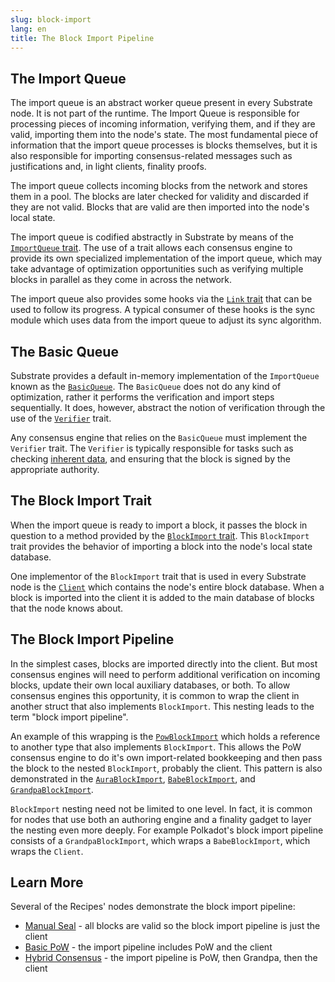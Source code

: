 ```yaml
---
slug: block-import
lang: en
title: The Block Import Pipeline
---
```


## The Import Queue

The import queue is an abstract worker queue present in every Substrate node. It is not part of the
runtime. The Import Queue is responsible for processing pieces of incoming information, verifying
them, and if they are valid, importing them into the node's state. The most fundamental piece of
information that the import queue processes is blocks themselves, but it is also responsible for
importing consensus-related messages such as justifications and, in light clients, finality proofs.

The import queue collects incoming blocks from the network and stores them in a pool. The blocks are
later checked for validity and discarded if they are not valid. Blocks that are valid are then
imported into the node's local state.

The import queue is codified abstractly in Substrate by means of the
[`ImportQueue` trait](https://crates.parity.io/sp_consensus/import_queue/trait.ImportQueue.html).
The use of a trait allows each consensus engine to provide its own specialized implementation of the
import queue, which may take advantage of optimization opportunities such as verifying multiple
blocks in parallel as they come in across the network.

The import queue also provides some hooks via the
[`Link` trait](https://crates.parity.io/sp_consensus/import_queue/trait.Link.html) that can be used
to follow its progress. A typical consumer of these hooks is the sync module which uses data from
the import queue to adjust its sync algorithm.

## The Basic Queue

Substrate provides a default in-memory implementation of the `ImportQueue` known as the
[`BasicQueue`](https://crates.parity.io/sp_consensus/import_queue/struct.BasicQueue.html).
The `BasicQueue` does not do any kind of optimization, rather it performs the verification and
import steps sequentially. It does, however, abstract the notion of verification through the use of
the
[`Verifier`](https://crates.parity.io/sp_consensus/import_queue/trait.Verifier.html)
trait.

Any consensus engine that relies on the `BasicQueue` must implement the `Verifier` trait. The
`Verifier` is typically responsible for tasks such as checking
[inherent data](https://www.substrate.io/kb/learn-substrate/extrinsics#inherents), and ensuring that
the block is signed by the appropriate authority.

## The Block Import Trait

When the import queue is ready to import a block, it passes the block in question to a method
provided by the
[`BlockImport` trait](https://crates.parity.io/sp_consensus/block_import/trait.BlockImport.html).
This `BlockImport` trait provides the behavior of importing a block into the node's local state
database.

One implementor of the `BlockImport` trait that is used in every Substrate node is the
[`Client`](https://crates.parity.io/sc_service/client/index.html) which
contains the node's entire block database. When a block is imported into the client it is added to
the main database of blocks that the node knows about.

## The Block Import Pipeline

In the simplest cases, blocks are imported directly into the client. But most consensus engines will need to perform
additional verification on incoming blocks, update their own local auxiliary databases, or both. To
allow consensus engines this opportunity, it is common to wrap the client in another struct that
also implements `BlockImport`. This nesting leads to the term "block import pipeline".

An example of this wrapping is the
[`PowBlockImport`](https://crates.parity.io/sc_consensus_pow/struct.PowBlockImport.html)
which holds a reference to another type that also implements `BlockImport`. This allows the PoW consensus
engine to do it's own import-related bookkeeping and then pass the block to the nested
`BlockImport`, probably the client. This pattern is also demonstrated in the
[`AuraBlockImport`](https://crates.parity.io/sc_consensus_aura/struct.AuraBlockImport.html),
[`BabeBlockImport`](https://crates.parity.io/sc_consensus_babe/struct.BabeBlockImport.html),
and [`GrandpaBlockImport`](https://crates.parity.io/sc_finality_grandpa/struct.GrandpaBlockImport.html).

`BlockImport` nesting need not be limited to one level. In fact, it is common for nodes that use
both an authoring engine and a finality gadget to layer the nesting even more deeply. For example
Polkadot's block import pipeline consists of a `GrandpaBlockImport`, which wraps a `BabeBlockImport`,
which wraps the `Client`.

## Learn More

Several of the Recipes' nodes demonstrate the block import pipeline:

- [Manual Seal](https://substrate.dev/recipes/3-entrees/manual-seal.html) - all blocks are valid so
  the block import pipeline is just the client
- [Basic PoW](https://substrate.dev/recipes/3-entrees/basic-pow.html) - the import pipeline includes
  PoW and the client
- [Hybrid Consensus](https://substrate.dev/recipes/3-entrees/hybrid-consensus.html) - the import
  pipeline is PoW, then Grandpa, then the client
